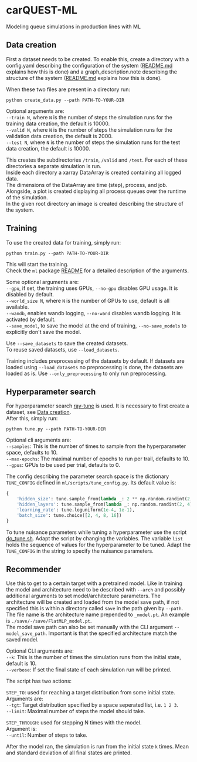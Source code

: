 # carQUEST-ML
Modeling queue simulations in production lines with ML

## Data creation
First a dataset needs to be created. 
To enable this, create a directory with a config.yaml describing the configuration of the system 
([README.md](system/README.md) explains how this is done) 
and a graph_description.note describing the structure of the system 
([README.md](notation/README.md) explains how this is done).

When these two files are present in a directory run: 
```shell
python create_data.py --path PATH-TO-YOUR-DIR
```  
Optional arguments are:  
`--train N`, where `N` is the number of steps the simulation runs for the training data creation, the default is 10000.  
`--valid N`, where `N` is the number of steps the simulation runs for the validation data creation, the default is 2000.  
`--test N`, where `N` is the number of steps the simulation runs for the test data creation, the default is 10000.  

This creates the subdirectories `/train`, `/valid` and `/test`.
For each of these directories a separate simulation is run.  
Inside each directory a xarray DataArray is created containing all logged data.  
The dimensions of the DataArray are time (step), process, and job.  
Alongside, a plot is created displaying all process queues over the runtime of the simulation.  
In the given root directory an image is created describing the structure of the system.


## Training
To use the created data for training, simply run: 
```shell
python train.py --path PATH-TO-YOUR-DIR
```
This will start the training.  
Check the `ml` package [README](ml/README.md) for a detailed description of the arguments.

Some optional arguments are:  
`--gpu`, if set, the training uses GPUs, `--no-gpu` disables GPU usage. It is disabled by default.  
`--world_size N`, where `N` is the number of GPUs to use, default is all available.  
`--wandb`, enables wandb logging, `--no-wand` disables wandb logging. It is activated by default.  
`--save_model`, to save the model at the end of training, `--no-save_models` to explicitly don't save the model.

Use `--save_datasets` to save the created datasets.  
To reuse saved datasets, use `--load_datasets`.

Training includes preprocessing of the datasets by default.
If datasets are loaded using `--load_datasets` no preprocessing is done, the datasets are loaded as is.
Use `--only_preprocessing` to only run preprocessing.


## Hyperparameter search
For hyperparameter search [ray-tune](https://www.ray.io/ray-tune) is used. 
It is necessary to first create a dataset, see [Data creation](#data-creation).  
After this, simply run: 
```shell
python tune.py --path PATH-TO-YOUR-DIR
```  

Optional cli arguments are:  
`--samples`: This is the number of times to sample from the hyperparameter space, defaults to 10.  
`--max-epochs`: The maximal number of epochs to run per trail, defaults to 10.  
`--gpus`: GPUs to be used per trial, defaults to 0.  

The config describing the parameter search space is the dictionary `TUNE_CONFIG` defined in `ml/scripts/tune_config.py`. 
Its default value is:
```python
{
    'hidden_size': tune.sample_from(lambda _: 2 ** np.random.randint(2, 9)),
    'hidden_layers': tune.sample_from(lambda _: np.random.randint(2, 4)),
    'learning_rate': tune.loguniform(1e-4, 1e-1),
    'batch_size': tune.choice([2, 4, 8, 16])
}
```

To tune nuisance parameters while tuning a hyperparameter use the script [do_tune.sh](./do_tune.sh). 
Adapt the script by changing the variables. The variable `list` holds the sequence of values for the hyperparameter
to be tuned. Adapt the `TUNE_CONFIG` in the string to specify the nuisance parameters.

## Recommender
Use this to get to a certain target with a pretrained model. 
Like in training the model and architecture need to be described with `--arch` and possibly additional arguments to 
set model/architecture parameters.
The architecture will be created and loaded from the model save path, if not specified this is within a directory 
called `save` in the path given by `--path`.
The file name is the architecture name prepended to `_model.pt`.
An example is `./save/-/save/FlatMLP_model.pt`.  
The model save path can also be set manually with the CLI argument `--model_save_path`.
Important is that the specified architecture match the saved model.

Optional CLI arguments are:  
`--k`: This is the number of times the simulation runs from the initial state, default is 10.  
`--verbose`: If set the final state of each simulation run will be printed.

The script has two actions:  

`STEP_TO`: used for reaching a target distribution from some initial state.  
Arguments are:  
`--tgt`: Target distribution specified by a space seperated list, i.e. `1 2 3`.  
`--limit`: Maximal number of steps the model should take.

`STEP_THROUGH`: used for stepping N times with the model.  
Argument is:  
`--until`: Number of steps to take.

After the model ran, the simulation is run from the initial state `k` times.
Mean and standard deviation of all final states are printed.